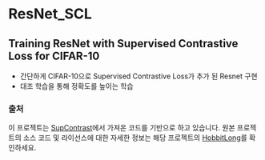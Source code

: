 # ResNet_SCL

## Training ResNet with Supervised Contrastive Loss for CIFAR-10
 - 간단하게 CIFAR-10으로 Supervised Contrastive Loss가 추가 된 Resnet 구현
 - 대조 학습을 통해 정확도를 높이는 학습

### 출처

이 프로젝트는 [SupContrast](https://github.com/HobbitLong/SupContrast)에서 가져온 코드를 기반으로 하고 있습니다. 원본 프로젝트의 소스 코드 및 라이선스에 대한 자세한 정보는 해당 프로젝트의 [HobbitLong](https://github.com/HobbitLong/SupContrast)를 확인하세요.
